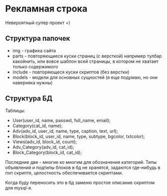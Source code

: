Рекламная строка
================

Невероятный супер проект =)

## Структура папочек
* img - графика сайта
* parts - повторяющиеся  куски страниц (с версткой) например тулбар какойнить, или вовсе шаблон всей страницы, в котором не хватает только содержимого
* include - повторяющеся куски скриптов (без верстки)
* models - модели для основных сущностей (я еще подумаю, но они наверняка нужны)

## Структура БД
Таблицы:
* User(user\_id, name, passwd, full\_name, email);
* Category(cat\_id, name);
* Adv(adv\_id, user\_id, name, type, caption, text, url);
* Block(block\_id, user\_id, name, type, subtype, bgcolor, txtcolor);
* Views(adv\_id, block\_id, count);
* Adv\_Category(adv\_id, cat\_id);
* Block\_Category(block\_id, cat\_id);

Последние две - многие ко многим для обозначения категорий.
Типы объявлений и подтипы блоков в бд не хранятся, задаются где-нибудь в пхп скрипте, целостность обеспечивается скриптами.

Когда буду переносить это в бд заменю простое описание скриптом для mysql-я.

